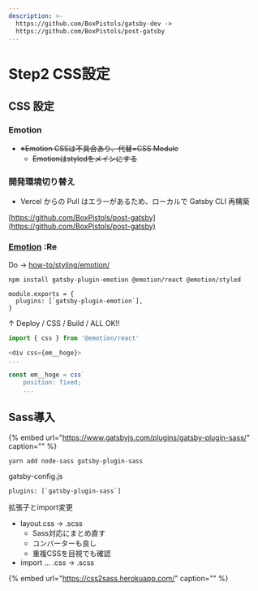 ```yaml
---
description: >-
  https://github.com/BoxPistols/gatsby-dev ->
  https://github.com/BoxPistols/post-gatsby
---
```


# Step2 CSS設定

## CSS 設定

### Emotion

* ~~※Emotion CSSは不具合あり、代替=CSS Module~~
  * ~~Emotionはstyledをメインにする~~

### 開発環境切り替え

* Vercel からの Pull はエラーがあるため、ローカルで Gatsby CLI 再構築

[https://github.com/BoxPistols/post-gatsby](https://github.com/BoxPistols/post-gatsby)

### [Emotion](https://www.gatsbyjs.com/docs/how-to/styling/emotion/) :Re

Do -&gt; [how-to/styling/emotion/](https://www.gatsbyjs.com/docs/how-to/styling/emotion/)

`npm install gatsby-plugin-emotion @emotion/react @emotion/styled`

```text
module.exports = {
  plugins: [`gatsby-plugin-emotion`],
}
```

↑ Deploy / CSS / Build / ALL OK!!

```javascript
import { css } from '@emotion/react'

<div css={em__hoge}>
...

const em__hoge = css`
    position: fixed;
    ...
```

## Sass導入

{% embed url="https://www.gatsbyjs.com/plugins/gatsby-plugin-sass/" caption="" %}

```text
yarn add node-sass gatsby-plugin-sass
```

gatsby-config.js

```text
plugins: [`gatsby-plugin-sass`]
```

拡張子とimport変更

* layout.css → .scss
  * Sass対応にまとめ直す
  * コンバーターも良し
  * 重複CSSを目視でも確認
* import ... .css → .scss

{% embed url="https://css2sass.herokuapp.com/" caption="" %}

